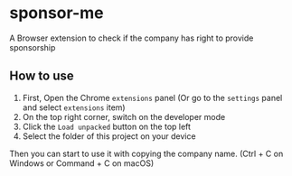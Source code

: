 # sponsor-me

A Browser extension to check if the company has right to provide sponsorship

## How to use

1. First, Open the Chrome `extensions` panel (Or go to the `settings` panel and select `extensions` item)
2. On the top right corner, switch on the developer mode
3. Click the `Load unpacked` button on the top left
4. Select the folder of this project on your device

Then you can start to use it with copying the company name. (Ctrl + C on Windows or Command + C on macOS)
